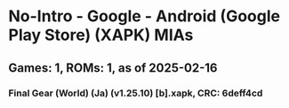 # No-Intro - Google - Android (Google Play Store) (XAPK) MIAs
## Games: 1, ROMs: 1, as of 2025-02-16

### Final Gear (World) (Ja) (v1.25.10) [b].xapk, CRC: 6deff4cd
